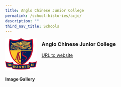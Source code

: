 ```yaml
---
title: Anglo Chinese Junior College
permalink: /school-histories/acjc/
description: ""
third_nav_title: Schools
---
```

<img src="/images/acjc1.png" style="width:20%;margin-right:15px;" align = "left">

### **Anglo Chinese Junior College**
[URL to website](https://admiraltysec.moe.edu.sg/)

<br clear="left">

#### **Image Gallery**